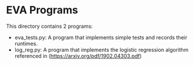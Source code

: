 # EVA Programs

This directory contains 2 programs:
* eva_tests.py: A program that implements simple tests and records their runtimes. 
* log_reg.py: A program that implements the logistic regression algorithm referenced in (https://arxiv.org/pdf/1902.04303.pdf)

